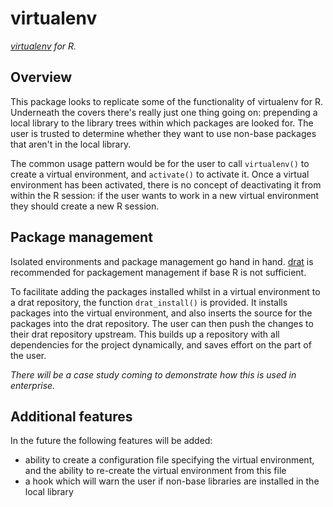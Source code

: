 # virtualenv

_[virtualenv](https://virtualenv.pypa.io/en/latest/) for R._

## Overview

This package looks to replicate some of the functionality of virtualenv for R. Underneath the covers there's really just one thing going on: prepending a local library to the library trees within which packages are looked for. The user is trusted to determine whether they want to use non-base packages that aren't in the local library.

The common usage pattern would be for the user to call `virtualenv()` to create a virtual environment, and `activate()` to activate it. Once a virtual environment has been activated, there is no concept of deactivating it from within the R session: if the user wants to work in a new virtual environment they should create a new R session.

## Package management

Isolated environments and package management go hand in hand.  [drat](https://github.com/eddelbuettel/drat) is recommended for packagement management if base R is not sufficient. 

To facilitate adding the packages installed whilst in a virtual environment to a drat repository, the function `drat_install()` is provided. It installs packages into the virtual environment, and also inserts the source for the packages into the drat repository. The user can then push the changes to their drat repository upstream. This builds up a repository with all dependencies for the project dynamically, and saves effort on the part of the user.

_There will be a case study coming to demonstrate how this is used in enterprise._

## Additional features

In the future the following features will be added:

- ability to create a configuration file specifying the virtual environment, and the ability to re-create the virtual environment from this file
- a hook which will warn the user if non-base libraries are installed in the local library
